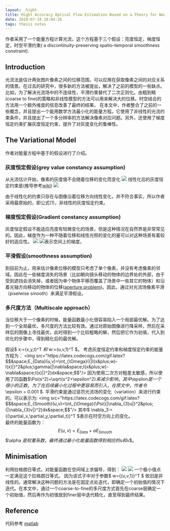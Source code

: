 ```yaml
---
layout: _hight
title: Hight Accuracy Optical Flow Estimation Based on a Theory for Warping_ reading notes
date: 2018-07-18 16:04:26
tags: thesis notes
---
```

作者采用了一个能量方程计算光流，这个方程基于三个假设：亮度恒定，梯度恒定，时空平滑约束( a discontinuity-preserving spatio-temporal smoothness constraint). 
<!-- more -->
## Introduction
光流法是估计两张图片像素之间的位移范围，可以应用在获取像素之间的对应关系的情景。在过去的研究中，很多新的方法被提出，解决了之前的模型的一些缺点。比如，为了解决光流场中的不连续性，平滑约束替代了二次正则化。由粗到精(coarse to fine)的策略和非线性模型的方法可以用来解决大的位移。时空结合的方法用一个额外维度的信息改善了最终的结果。
在本文中，作者整合了之前的一些概念，并且提出一个能用数学方法最小化的能量方程。它使用了非线性的光流约束条件，并且提出了一个多分辨率的方法解决像素对应问题。另外，还使用了梯度恒定约束扩展灰度恒定约束，提升了对灰度变化的鲁棒性。  

## The Variational Model
作者对能量方程中基于的假设进行了介绍。
### 灰度恒定假设(grey value constancy assumption)
从光流估计开始，像素的灰度值不会随着位移的变化而变化
<img src="https://latex.codecogs.com/gif.latex?$$I(x,y,t)=I(x&plus;u,y&plus;v,t&plus;1)\tag{1}$$" />
线性化后的灰度恒定约束是(推导参考[wiki](https://en.wikipedia.org/wiki/Optical_flow))
<img src="https://latex.codecogs.com/gif.latex?$$I_xu&plus;I_yv&plus;I_t=0\tag{2}$$"/>

由于线性化的约束只存在与图像沿着位移方向线性变化，并不符合事实，所以作者采用最原始的，即公式(1)，非线性的灰度恒定约束。  
### 梯度恒定假设(Gradient constancy assumption)
灰度恒定假设不能适应亮度有轻微变化的场景，但是这种情况在自然界是非常常见的。因此，梯度作为一种不随着位移和线性光照的变化的量可以对这种场景有着较好的适应性。
<img src="https://latex.codecogs.com/gif.latex?$$&space;\nabla&space;I(x,y,t)=\nabla&space;I(x&plus;u,y&plus;v,t&plus;1)&space;$$"/>
<img src="https://latex.codecogs.com/gif.latex?$\nabla=(\partial&space;x,\partial&space;y)$"/>表示空间上的梯度。  
### 平滑假设(smoothness assumption)
到目前为止，用来估计像素位移的模型只考虑了单个像素，并没有考虑像素的邻域。因此在一些梯度消失的场景（比如朝向镜头移动的物体的边界处的外部，由于受到遮挡会消失掉，或者因为单个物体平移而覆盖了场景中一些其它的物体）和沿着光轴方向移动的物体的位移([aperture problem](http://fourier.eng.hmc.edu/e180/lectures/motion/node11.html))。因此，通过对光流场像素平滑（pixelwise smooth）来满足平滑假设。  
### 多尺度方法（Multiscale approach）
当位移大于一个像素的时候，能量函数最小化很容易陷入一个局部最优解。为了达到一个全局最优，多尺度的方法比较有效。通过对原始图像进行降采样，然后在采样后的图像上寻找最优，此时得到一个比较粗略的解，然后把它作为初值，代入到优化的步骤中，得到精化后的最优解。  

假设$ x:=(x,y,t)^T $和$ w:=(u,v,1)^T $。
考虑灰度恒定约束和梯度恒定约束的能量方程为：
<img src="https://latex.codecogs.com/gif.latex?$$&space;E_{Data}(u,v)=\int_{\Omega}({|I(x&plus;w)-I(x)|}^2&plus;\gamma{|\nabla&space;I(x&plus;w)-\nabla&space;I(x)|}^2)dx&space;$$"/>
因为使用二次方对粗差太敏感，所以使用了凹函数$\Psi(s^2)=\sqrt{s^2+\epsilon^2}$来减少影响，其中$\epsilon$是一个很小的正数，为了在后续最小化过程中更容易而引入，在原文中，作者令$ \epsilon = 0.001 $.
平滑约束是通过惩罚光流场的变化（variation）来进行约束的。可以表示为:
<img src="https://latex.codecogs.com/gif.latex?$$&space;E_{Smooth}(u,v)=\int_{\Omega}(\Psi({|\nabla_{3}u|}^2&plus;{|\nabla_{3}v|}^2)dx&space;$$"/>  
其中$ \nabla_3:={(\partial_x,\partial_y,\partial_t)}^T $表示在时空方向上的变化。  
最终的能量函数为：
$$ E(u,v)=E_{Data}+\alpha E_{Smooth} $$
$\alpha $是权重系数，最终通过最小化能量函数得到相应的$u$和$v$。

## Minimisation
利用拉格朗日等式，对能量函数在空间域上求偏导，得到：
<img src="https://latex.codecogs.com/gif.latex?$$&space;\Psi^{'}({I_z}^2&plus;\gamma(I_{xa}^2&plus;I_{yz}^2))\cdot&space;(I_{x}I_z&plus;\gamma(I_{xx}I_{xz}&plus;I_{xy}I_{yz}))-\alpha&space;div({\Psi}^{'}({|\nabla_3&space;u|}^2&plus;{|\nabla_3&space;v|}^2)\nabla_3&space;u)=0&space;$$"/>
<img src="https://latex.codecogs.com/gif.latex?$$&space;\Psi^{'}({I_z}^2&plus;\gamma(I_{xa}^2&plus;I_{yz}^2))\cdot&space;(I_{y}I_z&plus;\gamma(I_{yy}I_{yz}&plus;I_{xy}I_{xz}))-\alpha&space;div({\Psi}^{'}({|\nabla_3&space;u|}^2&plus;{|\nabla_3&space;v|}^2)\nabla_3&space;u)=0&space;$$" />
一个极小值点一定满足这个拉格朗日等式。
因为该式子中对于参数$ w={(u,v,1)}^T $ 依旧是非线性的。通常解决这种问题的方法是在固定点处迭代，即确定一个初始值的情况下迭代。在本文中，通过一个coarse-to-fine的多尺度方式首先在coarse层确定一个初始值，然后再作为初值放到finer层中迭代精化，直至得到最终结果。

## Reference
代码参考 [matlab](http://people.csail.mit.edu/celiu/OpticalFlow/)
